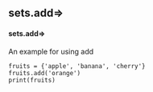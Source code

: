 ## sets.add=>
#### sets.add=>
An example for using add
```
fruits = {'apple', 'banana', 'cherry'}
fruits.add('orange') 
print(fruits)
```